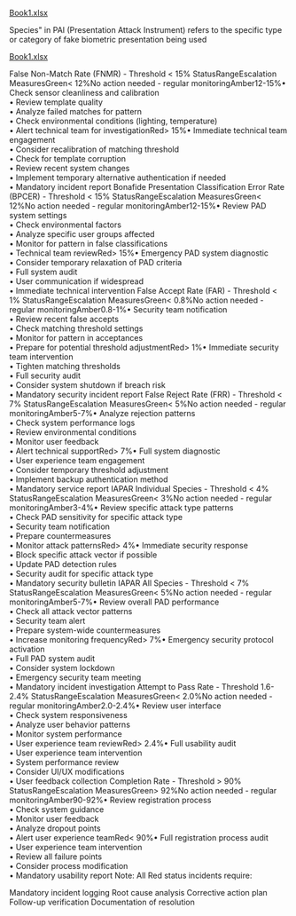 
[Book1.xlsx](https://github.com/user-attachments/files/18642844/Book1.xlsx)


Species" in PAI (Presentation Attack Instrument) refers to the specific type or category of fake biometric presentation being used



[Book1.xlsx](https://github.com/user-attachments/files/18620250/Book1.xlsx)


False Non-Match Rate (FNMR) - Threshold < 15%
StatusRangeEscalation MeasuresGreen< 12%No action needed - regular monitoringAmber12-15%• Check sensor cleanliness and calibration<br>• Review template quality<br>• Analyze failed matches for pattern<br>• Check environmental conditions (lighting, temperature)<br>• Alert technical team for investigationRed> 15%• Immediate technical team engagement<br>• Consider recalibration of matching threshold<br>• Check for template corruption<br>• Review recent system changes<br>• Implement temporary alternative authentication if needed<br>• Mandatory incident report
Bonafide Presentation Classification Error Rate (BPCER) - Threshold < 15%
StatusRangeEscalation MeasuresGreen< 12%No action needed - regular monitoringAmber12-15%• Review PAD system settings<br>• Check environmental factors<br>• Analyze specific user groups affected<br>• Monitor for pattern in false classifications<br>• Technical team reviewRed> 15%• Emergency PAD system diagnostic<br>• Consider temporary relaxation of PAD criteria<br>• Full system audit<br>• User communication if widespread<br>• Immediate technical intervention
False Accept Rate (FAR) - Threshold < 1%
StatusRangeEscalation MeasuresGreen< 0.8%No action needed - regular monitoringAmber0.8-1%• Security team notification<br>• Review recent false accepts<br>• Check matching threshold settings<br>• Monitor for pattern in acceptances<br>• Prepare for potential threshold adjustmentRed> 1%• Immediate security team intervention<br>• Tighten matching thresholds<br>• Full security audit<br>• Consider system shutdown if breach risk<br>• Mandatory security incident report
False Reject Rate (FRR) - Threshold < 7%
StatusRangeEscalation MeasuresGreen< 5%No action needed - regular monitoringAmber5-7%• Analyze rejection patterns<br>• Check system performance logs<br>• Review environmental conditions<br>• Monitor user feedback<br>• Alert technical supportRed> 7%• Full system diagnostic<br>• User experience team engagement<br>• Consider temporary threshold adjustment<br>• Implement backup authentication method<br>• Mandatory service report
IAPAR Individual Species - Threshold < 4%
StatusRangeEscalation MeasuresGreen< 3%No action needed - regular monitoringAmber3-4%• Review specific attack type patterns<br>• Check PAD sensitivity for specific attack type<br>• Security team notification<br>• Prepare countermeasures<br>• Monitor attack patternsRed> 4%• Immediate security response<br>• Block specific attack vector if possible<br>• Update PAD detection rules<br>• Security audit for specific attack type<br>• Mandatory security bulletin
IAPAR All Species - Threshold < 7%
StatusRangeEscalation MeasuresGreen< 5%No action needed - regular monitoringAmber5-7%• Review overall PAD performance<br>• Check all attack vector patterns<br>• Security team alert<br>• Prepare system-wide countermeasures<br>• Increase monitoring frequencyRed> 7%• Emergency security protocol activation<br>• Full PAD system audit<br>• Consider system lockdown<br>• Emergency security team meeting<br>• Mandatory incident investigation
Attempt to Pass Rate - Threshold 1.6-2.4%
StatusRangeEscalation MeasuresGreen< 2.0%No action needed - regular monitoringAmber2.0-2.4%• Review user interface<br>• Check system responsiveness<br>• Analyze user behavior patterns<br>• Monitor system performance<br>• User experience team reviewRed> 2.4%• Full usability audit<br>• User experience team intervention<br>• System performance review<br>• Consider UI/UX modifications<br>• User feedback collection
Completion Rate - Threshold > 90%
StatusRangeEscalation MeasuresGreen> 92%No action needed - regular monitoringAmber90-92%• Review registration process<br>• Check system guidance<br>• Monitor user feedback<br>• Analyze dropout points<br>• Alert user experience teamRed< 90%• Full registration process audit<br>• User experience team intervention<br>• Review all failure points<br>• Consider process modification<br>• Mandatory usability report
Note: All Red status incidents require:

Mandatory incident logging
Root cause analysis
Corrective action plan
Follow-up verification
Documentation of resolution




